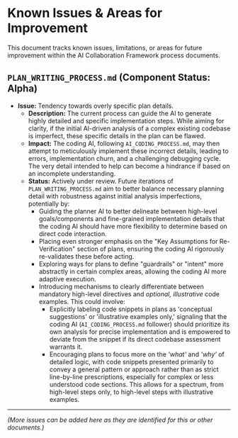 # Known Issues & Areas for Improvement

This document tracks known issues, limitations, or areas for future improvement within the AI Collaboration Framework process documents.

## `PLAN_WRITING_PROCESS.md` (Component Status: Alpha)

*   **Issue:** Tendency towards overly specific plan details.
    *   **Description:** The current process can guide the AI to generate highly detailed and specific implementation steps. While aiming for clarity, if the initial AI-driven analysis of a complex existing codebase is imperfect, these specific details in the plan can be flawed.
    *   **Impact:** The coding AI, following `AI_CODING_PROCESS.md`, may then attempt to meticulously implement these incorrect details, leading to errors, implementation churn, and a challenging debugging cycle. The very detail intended to help can become a hindrance if based on an incomplete understanding.
    *   **Status:** Actively under review. Future iterations of `PLAN_WRITING_PROCESS.md` aim to better balance necessary planning detail with robustness against initial analysis imperfections, potentially by:
        *   Guiding the planner AI to better delineate between high-level goals/components and fine-grained implementation details that the coding AI should have more flexibility to determine based on direct code interaction.
        *   Placing even stronger emphasis on the "Key Assumptions for Re-Verification" section of plans, ensuring the coding AI rigorously re-validates these before acting.
        *   Exploring ways for plans to define "guardrails" or "intent" more abstractly in certain complex areas, allowing the coding AI more adaptive execution.
        *   Introducing mechanisms to clearly differentiate between mandatory high-level directives and *optional, illustrative* code examples. This could involve:
            *   Explicitly labeling code snippets in plans as 'conceptual suggestions' or 'illustrative examples only,' signaling that the coding AI (`AI_CODING_PROCESS.md` follower) should prioritize its own analysis for precise implementation and is empowered to deviate from the snippet if its direct codebase assessment warrants it.
            *   Encouraging plans to focus more on the *'what'* and *'why'* of detailed logic, with code snippets presented primarily to convey a general pattern or approach rather than as strict line-by-line prescriptions, especially for complex or less understood code sections. This allows for a spectrum, from high-level steps only, to high-level steps with illustrative examples.

---

*(More issues can be added here as they are identified for this or other documents.)*

